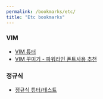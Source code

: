 ```yaml
---
permalink: /bookmarks/etc/
title: "Etc bookmarks"
---
```


### VIM
* [VIM 튜터](http://riseshia.github.io/2016/06/16/vimtutor-vim.html)
* [VIM 꾸미기 - 파워라인 폰트사용 추천](https://vimawesome.com/)

### 정규식
* [정규식 튜터/테스트](https://regexr.com/)

